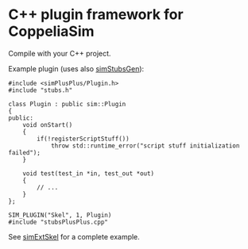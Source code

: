 # C++ plugin framework for CoppeliaSim

Compile with your C++ project.

Example plugin (uses also [simStubsGen](https://github.com/CoppeliaRobotics/libPlugin/simStubsGen)):

```
#include <simPlusPlus/Plugin.h>
#include "stubs.h"

class Plugin : public sim::Plugin
{
public:
    void onStart()
    {
        if(!registerScriptStuff())
            throw std::runtime_error("script stuff initialization failed");
    }

    void test(test_in *in, test_out *out)
    {
        // ...
    }
};

SIM_PLUGIN("Skel", 1, Plugin)
#include "stubsPlusPlus.cpp"
```

See [simExtSkel](https://github.com/CoppeliaRobotics/simExtSkel) for a complete example.

